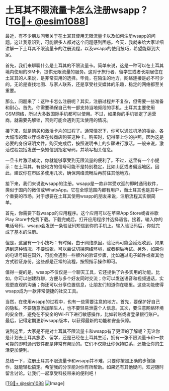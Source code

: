 # 土耳其不限流量卡怎么注册wsapp？[[TG💪+ @esim1088](https://t.me/s/esim1088)]

最近，有不少朋友问我关于在土耳其使用无限流量卡以及如何注册wsapp的问题。这让我意识到，可能很多人都对这个问题感到困惑。今天，我就来给大家详细讲解一下土耳其不限流量卡的注册流程，以及wsapp的使用技巧，希望能帮到大家。

首先，我们来聊聊什么是土耳其的不限流量卡。简单来说，这是一种可以在土耳其境内使用的SIM卡，提供无限流量的服务。这对于旅行者、留学生或者长期居住在土耳其的人来说，是非常实用的选择。毕竟，在陌生的地方，网络连接是必不可少的。无论是查找地图、与家人联系，还是享受社交媒体的乐趣，稳定的网络都至关重要。

那么，问题来了：这种卡怎么注册呢？其实，注册过程并不复杂，但需要一些准备和耐心。首先，你需要确保自己有一部支持当地频段的手机。土耳其主要使用GSM网络，所以大多数国际手机都可以使用。不过，如果你的手机锁定了运营商，就需要先解锁，否则可能会遇到无法使用的情况。

接下来，就是购买和激活卡片的过程了。通常情况下，你可以通过机场的柜台、各大城市的营业厅或者在线商店购买这种卡。购买时，记得带上你的护照，因为这是必要的身份证明文件。购买完成后，按照说明书上的步骤进行激活。一般来说，激活过程包括发送一条短信到指定号码，并填写相关信息。

一旦卡片激活成功，你就能够享受到无限流量的便利了。不过，这里有一个小提示：在土耳其，有些地方的信号可能不是特别稳定，比如山区或者偏远地区。因此，建议你在市区多使用几次，确保网络流畅后再前往其他地方。

接下来，我们来说说wsapp的注册。wsapp是一款非常受欢迎的即时通讯软件，类似于国内的微信或WhatsApp。它在全球范围内都有用户，而土耳其也是其中一个重要的市场。对于想要在土耳其使用wsapp的朋友来说，注册流程其实很简单。

首先，你需要下载wsapp的应用程序。这个应用可以在苹果App Store或者谷歌Play Store中免费下载。下载完成后，打开应用程序并选择语言。接着，输入你的电话号码，wsapp会发送一条验证码短信到你的手机上。输入验证码后，你就完成了基本的注册。

但是，这里有一个小技巧：有时候，由于网络原因，验证码可能会延迟收到。如果遇到这种情况，不要慌张，可以尝试切换网络环境，或者稍后再试。另外，如果你的电话号码在国外，可能会遇到一些额外的验证步骤，比如通过电子邮件或者其他方式验证身份。这些都是正常的流程，按照指示操作即可。

值得一提的是，wsapp不仅仅是一个聊天工具，它还提供了许多实用的功能。比如，你可以创建群聊，方便与多个好友同时交流；你可以发送语音和视频通话，实现更直观的沟通；你还可以分享位置信息，让朋友们知道你在哪里。这些功能使得wsapp成为一款非常便捷的社交工具。

当然，在使用wsapp的过程中，也有一些需要注意的地方。首先，要保护好自己的隐私。不要随意添加陌生人，也不要轻易泄露个人信息。其次，要注意网络环境的安全性，避免在不安全的Wi-Fi下进行敏感操作，比如转账或者登录银行账户。最后，记得定期更新wsapp版本，以获得最新的功能和安全保障。

说到这里，大家是不是对土耳其不限流量卡和wsapp有了更深的了解呢？无论你是计划去土耳其旅游、留学，还是已经在土耳其生活，拥有一张不限流量卡和一款可靠的即时通讯软件都是非常有帮助的。它们不仅能让你保持联系，还能让你的生活更加便利。

总结一下，注册土耳其不限流量卡和wsapp并不难，只要你按照正确的步骤操作，就能轻松搞定。希望我的分享能对你有所帮助。如果还有其他疑问，欢迎随时留言讨论。让我们一起享受科技带来的便利吧！

[[TG💪+ @esim1088](https://t.me/s/esim1088) ![Image](https://i.postimg.cc/4NQfJmqS/Snipaste-2025-05-13-00-14-12.png)]